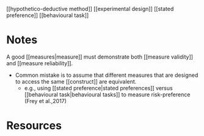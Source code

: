 [[hypothetico-deductive method]]
[[experimental design]]
[[stated preference]]
[[behavioural task]]

# Notes
A good [[measures|measure]] must demonstrate both [[measure validity]] and [[measure reliability]].

- Common mistake is to assume that different measures that are designed to access the same [[construct]] are equivalent.
	- e.g., using [[stated preference|stated preferences]] versus [[behavioural task|behavioural tasks]] to measure risk-preference (Frey et al.,2017)
# Resources